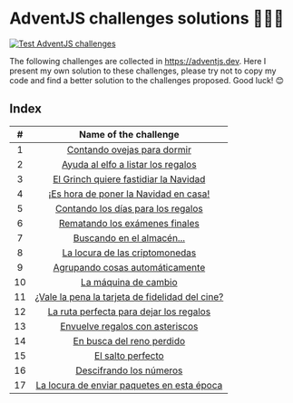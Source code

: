 # AdventJS challenges solutions 🎅🏻🎄
[![Test AdventJS challenges](https://github.com/victor-aunon/AdventJS-challenges/actions/workflows/test_challenges.yml/badge.svg?branch=main)](https://github.com/victor-aunon/AdventJS-challenges/actions/workflows/test_challenges.yml)

The following challenges are collected in https://adventjs.dev. Here I present my own solution to these challenges, please try not to copy my code and find a better solution to the challenges proposed. Good luck! 😊

## Index

| # | Name of the challenge |
|:---:|:---:|
| 1 | [Contando ovejas para dormir](https://github.com/victor-aunon/AdventJS-challenges/blob/main/src/01.js) |
| 2 | [Ayuda al elfo a listar los regalos](https://github.com/victor-aunon/AdventJS-challenges/blob/main/src/02.js)
| 3 | [El Grinch quiere fastidiar la Navidad](https://github.com/victor-aunon/AdventJS-challenges/blob/main/src/03.js)
| 4 | [¡Es hora de poner la Navidad en casa!](https://github.com/victor-aunon/AdventJS-challenges/blob/main/src/04.js)
| 5 | [Contando los días para los regalos](https://github.com/victor-aunon/AdventJS-challenges/blob/main/src/05.js)
| 6 | [Rematando los exámenes finales](https://github.com/victor-aunon/AdventJS-challenges/blob/main/src/06.js)
| 7 | [Buscando en el almacén...](https://github.com/victor-aunon/AdventJS-challenges/blob/main/src/07.js)
| 8 | [La locura de las criptomonedas](https://github.com/victor-aunon/AdventJS-challenges/blob/main/src/08.js)
| 9 | [Agrupando cosas automáticamente](https://github.com/victor-aunon/AdventJS-challenges/blob/main/src/09.js)
| 10 | [La máquina de cambio](https://github.com/victor-aunon/AdventJS-challenges/blob/main/src/10.js)
| 11 | [¿Vale la pena la tarjeta de fidelidad del cine?](https://github.com/victor-aunon/AdventJS-challenges/blob/main/src/11.js)
| 12 | [La ruta perfecta para dejar los regalos](https://github.com/victor-aunon/AdventJS-challenges/blob/main/src/12.js)
| 13 | [Envuelve regalos con asteriscos](https://github.com/victor-aunon/AdventJS-challenges/blob/main/src/13.js)
| 14 | [En busca del reno perdido](https://github.com/victor-aunon/AdventJS-challenges/blob/main/src/14.js)
| 15 | [El salto perfecto](https://github.com/victor-aunon/AdventJS-challenges/blob/main/src/15.js)
| 16 | [Descifrando los números](https://github.com/victor-aunon/AdventJS-challenges/blob/main/src/16.js)
| 17 | [La locura de enviar paquetes en esta época](https://github.com/victor-aunon/AdventJS-challenges/blob/main/src/17.js)
